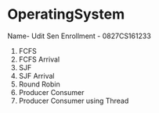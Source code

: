 # OperatingSystem
Name- Udit Sen
Enrollment - 0827CS161233

1. FCFS
2. FCFS Arrival
3. SJF
4. SJF Arrival
5. Round Robin
6. Producer Consumer
7. Producer Consumer using Thread
